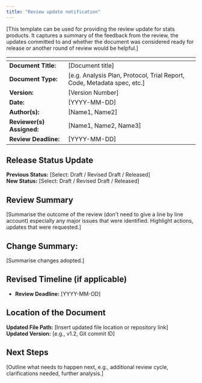 ```yaml
---
title: "Review update notification"
---
```


[This template can be used for providing the review update for stats products. It captures a summary of the feedback from the review, the updates committed to and whether the document was considered ready for release or another round of review would be helpful.]

| <!-- -->    | <!-- -->    |
|---|--------|
| **Document Title:** | [Document title] |
| **Document Type:** | [e.g. Analysis Plan, Protocol, Trial Report, Code, Metadata spec, etc.] | 
| **Version:** | [Version Number] |   
| **Date:** | [YYYY-MM-DD] | 
| **Author(s):** | [Name1, Name2] | 
| **Reviewer(s) Assigned:** | [Name1, Name2, Name3] | 
| **Review Deadline:** | [YYYY-MM-DD] | 

## **Release Status Update**
**Previous Status:** [Select: Draft / Revised Draft / Released]  
**New Status:** [Select: Draft / Revised Draft / Released]  

## **Review Summary**

[Summarise the outcome of the review (don't need to give a line by line account) especially any major issues that were identified. Highlight actions, updates that were requested.]

## **Change Summary:**

[Summarise changes adopted.]

## **Revised Timeline (if applicable)**

- **Review Deadline:** [YYYY-MM-DD]  

## **Location of the Document**

**Updated File Path:** [Insert updated file location or repository link]  
**Updated Version:** [e.g., v1.2, Git commit ID]  

## **Next Steps**

[Outline what needs to happen next, e.g., additional review cycle, clarifications needed, further analysis.]  
